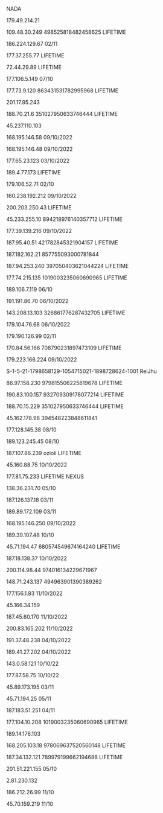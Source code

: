 <article class="markdown-body entry-content container-lg" itemprop="text"><p dir="auto">NADA</p>
<p dir="auto">179.49.214.21</p>
<p dir="auto">109.48.30.249 498525818482458625 LIFETIME</p>
<p dir="auto">186.224.129.67 02/11</p>
<p dir="auto">177.37.255.77 LIFETIME</p>
<p dir="auto">72.44.29.89 LIFETIME</p>
<p dir="auto">177.106.5.149 07/10</p>
<p dir="auto">177.73.9.120 863431531782995968 LIFETIME</p>
<p dir="auto">201.17.95.243</p>
<p dir="auto">188.70.21.6 351027950633746444 LIFETIME</p>
<p dir="auto">45.237.110.103</p>
<p dir="auto">168.195.146.58 09/10/2022</p>
<p dir="auto">168.195.146.48 09/10/2022</p>
<p dir="auto">177.65.23.123 03/10/2022</p>
<p dir="auto">189.4.77.173 LIFETIME</p>
<p dir="auto">179.106.52.71 02/10</p>
<p dir="auto">160.238.192.212 09/10/2022</p>
<p dir="auto">200.203.250.43 LIFETIME</p>
<p dir="auto">45.233.255.10 894218976140357712 LIFETIME</p>
<p dir="auto">177.39.139.216 09/10/2022</p>
<p dir="auto">187.95.40.51 421782845321904157 LIFETIME</p>
<p dir="auto">187.182.162.21 857755093000781844</p>
<p dir="auto">187.94.253.240 397050403621044224 LIFETIME</p>
<p dir="auto">177.74.215.135 1019003235060690965 LIFETIME</p>
<p dir="auto">189.106.7.119 06/10</p>
<p dir="auto">191.191.86.70 06/10/2022</p>
<p dir="auto">143.208.13.103 326861776287432705 LIFETIME</p>
<p dir="auto">179.104.76.68 06/10/2022</p>
<p dir="auto">179.190.126.99 02/11</p>
<p dir="auto">170.84.56.166 708790231897473109 LIFETIME</p>
<p dir="auto">179.223.166.224 09/10/2022</p>
<p dir="auto">S-1-5-21-1798658129-1054715021-1898728624-1001 ReiJhu</p>
<p dir="auto">86.97.158.230 979815506225819678 LIFETIME</p>
<p dir="auto">190.83.100.157 932709309178077214 LIFETIME</p>
<p dir="auto">188.70.15.229 351027950633746444 LIFETIME</p>
<p dir="auto">45.162.178.98 394548223848611841</p>
<p dir="auto">177.128.145.38 08/10</p>
<p dir="auto">189.123.245.45 08/10</p>
<p dir="auto">187.107.86.239 ozioli LIFETIME</p>
<p dir="auto">45.160.88.75 10/10/2022</p>
<p dir="auto">177.81.75.233 LIFETIME NEXUS</p>
<p dir="auto">138.36.231.70 05/10</p>
<p dir="auto">187.126.137.18 03/11</p>
<p dir="auto">189.89.172.109 03/11</p>
<p dir="auto">168.195.146.250 09/10/2022</p>
<p dir="auto">189.39.107.48 10/10</p>
<p dir="auto">45.71.194.47 680574549674164240 LIFETIME</p>
<p dir="auto">187.18.138.37 10/10/2022</p>
<p dir="auto">200.114.98.44 974016134229671967</p>
<p dir="auto">148.71.243.137 494963901390389262</p>
<p dir="auto">177.156.1.83 11/10/2022</p>
<p dir="auto">45.166.34.159</p>
<p dir="auto">187.45.60.170 11/10/2022</p>
<p dir="auto">200.83.165.202 11/10/2022</p>
<p dir="auto">191.37.48.238 04/10/2022</p>
<p dir="auto">189.41.27.202 04/10/2022</p>
<p dir="auto">143.0.58.121 10/10/22</p>
<p dir="auto">177.87.58.75 10/10/22</p>
<p dir="auto">45.89.173.195 03/11</p>
<p dir="auto">45.71.194.25 05/11</p>
<p dir="auto">187.183.51.251 04/11</p>
<p dir="auto">177.104.10.208 1019003235060690965 LIFETIME</p>
<p dir="auto">189.14.176.103</p>
<p dir="auto">168.205.103.18 978069637520560148 LIFETIME</p>
<p dir="auto">187.34.132.121 789979199662194688 LIFETIME</p>
<p dir="auto">201.51.221.155 05/10</p>
<p dir="auto">2.81.230.132</p>

 186.212.26.99 11/10
</article>
 45.70.159.219 11/10